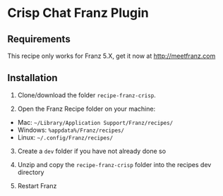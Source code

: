 # Crisp Chat Franz Plugin

## Requirements
This recipe only works for Franz 5.X, get it now at http://meetfranz.com

## Installation

1. Clone/download the folder `recipe-franz-crisp`.

2. Open the Franz Recipe folder on your machine:
  * Mac: `~/Library/Application Support/Franz/recipes/`
  * Windows: `%appdata%/Franz/recipes/`
  * Linux: `~/.config/Franz/recipes/`

3. Create a `dev` folder if you have not already done so

3. Unzip and copy the `recipe-franz-crisp` folder into the recipes dev directory

4. Restart Franz
